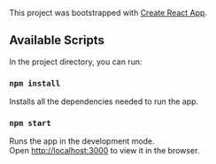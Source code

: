 This project was bootstrapped with [Create React App](https://github.com/facebook/create-react-app).

## Available Scripts

In the project directory, you can run:

### `npm install`

Installs all the dependencies needed to run the app.

### `npm start`

Runs the app in the development mode.<br />
Open [http://localhost:3000](http://localhost:3000) to view it in the browser.
